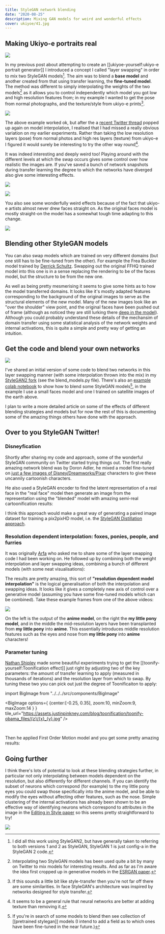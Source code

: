 ```yaml
---
title: StyleGAN network blending
date: "2020-08-25"
description: Mixing GAN models for weird and wonderful effects
cover: ukiyoe/41.jpg
---
```


## Making Ukiyo-e portraits real

![](ukiyoe/3.jpg)

In my previous post about attempting to create an [[ukiyoe-yourself:ukiyo-e portrait generator]] I introduced a concept I called "layer swapping" in order to mix two StyleGAN models[^version]. The aim was to blend a __base model__ and another created from that using transfer learning, the __fine-tuned model__. The method was different to simply interpolating the weights of the two models[^interpolation] as it allows you to control independently which model you got low and high resolution features from; in my example I wanted to get the pose from normal photographs, and the texture/style from ukiyo-e prints[^style-transfer].

![](../ukiyoe-yourself/mr79.jpg)

The above example worked ok, but after the a [recent Twitter thread](https://twitter.com/AydaoGMan/status/1295876628762046464?s=20) popped up again on model interpolation, I realised that I had missed a really obvious variation on my earlier experiments. Rather than taking the low resolution layers (pose) from normal photos and high res layers (texture) from ukiyo-e I figured it would surely be interesting to try the other way round[^texture].

<Vimeo vimeoId="451284388" />

It was indeed interesting and deeply weird too! Playing around with the different levels at which the swap occurs gives some control over how realistic the images are. If you've saved a bunch of network snapshots during transfer learning the degree to which the networks have diverged also give some interesting effects. 

![](ukiyoe/77.jpg)

![](ukiyoe/98.jpg)

You also see some wonderfully weird effects because of the fact that ukiyo-e artists almost never drew faces straight on. As the original faces model is mostly straight-on the model has a somewhat tough time adapting to this change.

![](ukiyoe/84.jpg)

## Blending other StyleGAN models

You can also swap models which are trained on very different domains (but one still has to be fine-tuned from the other). For example the Frea Buckler model trained by [Derrick Schultz](https://artificial-images.com/). Swapping out the original FFHQ trained model into this one is in a sense replacing the rendering to be of the faces model, but the structure to be from the new one. 

<Vimeo vimeoId="451291240" />

As well as being pretty mesmerising it seems to give some hints as to how the model transferred domains. It looks like it's mostly adapted features corresponding to the background of the original images to serve as the structural elements of the new model. Many of the new images look like an "over the shoulder" view point, and the original faces have been pushed out of frame (although as noticed they are still lurking there [deep in the model](https://youtu.be/s3ZC2rMczt8)). Although you could probably understand these details of the mechansim of domain transfer using some statistical analysis of the network weights and internal activations, this is quite a simple and pretty way of getting an intuition.

## Get the code and blend your own networks

![](./face-world.gif)

I've shared an initial version of some code to blend two networks in this layer swapping manner (with some interpolation thrown into the mix) in my [StyleGAN2 fork](https://github.com/justinpinkney/stylegan2) (see the blend_models.py file). There's also an [example colab notebook](https://colab.research.google.com/drive/1tputbmA9EaXs9HL9iO21g7xN7jz_Xrko?usp=sharing) to show how to blend some StyleGAN models[^models], in the example I use a small faces model and one I trained on satellite images of the earth above. 

I plan to write a more detailed article on some of the effects of different blending strategies and models but for now the rest of this is documenting some of the amazing things others have done with the approach.


## Over to you StyleGAN Twitter!

### Disneyfication

Shortly after sharing my code and approach, some of the wonderful StyleGAN community on Twitter started trying things out. The first really amazing network blend was by Doron Adler, he mixed a model fine-tuned on [just a few images of Disney/Dreamworks/Pixar](https://twitter.com/Buntworthy/status/1297976798236598274) characters to give these uncannily cartoonish characters.

<Tweet tweetLink="Norod78/status/1297513475258953728" />

He also used a StyleGAN encoder to find the latent representation of a real face in the "real face" model then generate an image from the representation using the "blended" model with amazing semi-real cartoonification results:

<Tweet tweetLink="Norod78/status/1297849293299212288" />

I think this approach would make a great way of generating a paired image dataset for training a pix2pixHD model, i.e. the [StyleGAN Distillation approach](https://arxiv.org/abs/2003.03581).


### Resolution dependent interpolation: foxes, ponies, people, and furries

It was originally [Arfa](https://twitter.com/arfafax) who asked me to share some of the layer swapping code I had been working on. He followed up by combining both the weight interpolation and layer swapping ideas, combining a bunch of different models (with some neat visualisations):

<Tweet tweetLink="arfafax/status/1297694374470402055" />

The results are pretty amazing, this sort of __"resolution dependent model interpolation"__ is the logical generalisation of both the interpolation and swapping ideas. It looks like it gives a completely new axis of control over a generative model (assuming you have some fine-tuned models which can be combined). Take these example frames from one of the above videos:

![](./arfa-frames.jpg)

On the left is the output of the __anime model__, on the right the __my little pony model__, and in the middle the mid-resolution layers have been transplanted from __my little pony__ into __anime__. This essentially introduces middle resolution features such as the eyes and nose from __my little pony__ into __anime__ characters!

### Parameter tuning

[Nathan Shipley](https://twitter.com/CitizenPlain) made some beautiful experiments trying to get the [[toonify-yourself:Toonification effect]] just right by adjusting two of the key parameters: the amount of transfer learning to apply (measured in thousands of iterations) and the resolution layer from which to swap. By tuning these two you can pick out just the degree of Toonificaiton to apply:


import BigImage from "../../../src/components/BigImage"

<BigImage 
    options={ {center:[-0.25, 0.35], zoom:10, minZoom:9, maxZoom:14 } } 
    tile_url="https://assets.justinpinkney.com/blog/toonification/toonify-obama_files/{z}/{x}_{y}.jpg" />

<br />

Then he applied First Order Motion model and you get some pretty amazing results:

<Tweet tweetLink="CitizenPlain/status/1308824021803372549" />

## Going further

I think there's lots of potential to look at these blending strategies further, in particular not only interpolating between models dependent on the resolution, but also differently for different channels. If you can identify the subset of neurons which correspond (for example) to the my little pony eyes you could swap those specifically into the anime model, and be able to modify the eyes without affecting other features, such as the nose. Simple clustering of the internal activations has already been shown to be an effective way of identifying neurons which correspond to attributes in the image in the [Editing in Style paper](https://arxiv.org/abs/2004.14367) so this seems pretty straightforward to try!

![](./clustering_activations.jpg)


[^version]: I did all this work using StyleGAN2, but have generally taken to referring to both versions 1 and 2 as StyleGAN, StyleGAN 1 is just config-a in the StyleGAN 2 code.

[^interpolation]: Interpolating two StyleGAN models has been used quite a bit by many on Twitter to mix models for interesting results. And as far as I'm aware the idea first cropped up in generative models in the [ESRGAN paper](https://arxiv.org/abs/1809.00219).

[^style-transfer]: If this sounds a little bit like style-transfer then you're not far off there are some similarities. In face StyleGAN's architecture was inspired by networks designed for style transfer.

[^texture]: It seems to be a general rule that neural networks are better at adding texture than removing it.

[^models]: If you're in search of some models to blend then see collection of [[pretrained stylegan]] models (I intend to add a field as to which ones have been fine-tuned in the near future.)
